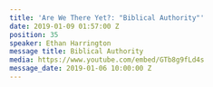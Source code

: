 ```yaml
---
title: 'Are We There Yet?: "Biblical Authority"'
date: 2019-01-09 01:57:00 Z
position: 35
speaker: Ethan Harrington
message title: Biblical Authority
media: https://www.youtube.com/embed/GTb8g9fLd4s
message_date: 2019-01-06 10:00:00 Z
---
```


